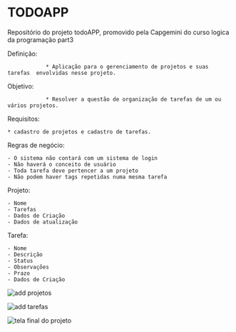 # TODOAPP
Repositório do projeto todoAPP, promovido pela Capgemini do curso logica da programação part3

Definição:
 
                * Aplicação para o gerenciamento de projetos e suas tarefas  envolvidas nesse projeto.

Objetivo:

                * Resolver a questão de organização de tarefas de um ou vários projetos.

Requisitos:

	* cadastro de projetos e cadastro de tarefas.
Regras de negócio:

	- O sistema não contará com um sistema de login
	- Não haverá o conceito de usuário
	- Toda tarefa deve pertencer a um projeto
	- Não podem haver tags repetidas numa mesma tarefa	
	
Projeto:

	- Nome
	- Tarefas 
	- Dados de Criação
	- Dados de atualização

Tarefa:

	- Nome
	- Descrição
	- Status
	- Observações
	- Prazo
	- Dados de Criação



![add projetos](https://user-images.githubusercontent.com/92264807/215924242-6d442909-0e96-420b-a6fa-2b68bb54c0fe.png)

![add tarefas](https://user-images.githubusercontent.com/92264807/215924370-53f3feb8-c813-45a9-bd61-5774b8956a41.png)

![tela final do projeto](https://user-images.githubusercontent.com/92264807/215924466-4875e917-84a2-4f64-a530-f67f1cdc1a60.png)


